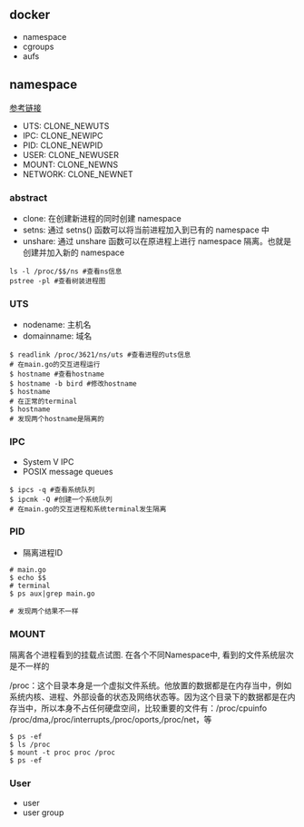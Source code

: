 ## docker
- namespace
- cgroups
- aufs

## namespace
[参考链接](https://www.cnblogs.com/sparkdev/p/9365405.html)
- UTS: CLONE_NEWUTS
- IPC: CLONE_NEWIPC
- PID: CLONE_NEWPID
- USER: CLONE_NEWUSER
- MOUNT: CLONE_NEWNS
- NETWORK: CLONE_NEWNET

### abstract
- clone: 在创建新进程的同时创建 namespace
- setns: 通过 setns() 函数可以将当前进程加入到已有的 namespace 中
- unshare: 通过 unshare 函数可以在原进程上进行 namespace 隔离。也就是创建并加入新的 namespace

```
ls -l /proc/$$/ns #查看ns信息
pstree -pl #查看树装进程图
```

### UTS
- nodename: 主机名
- domainname: 域名

```
$ readlink /proc/3621/ns/uts #查看进程的uts信息
# 在main.go的交互进程运行
$ hostname #查看hostname
$ hostname -b bird #修改hostname
$ hostname
# 在正常的terminal
$ hostname
# 发现两个hostname是隔离的
```

### IPC
- System V IPC
- POSIX message queues

```
$ ipcs -q #查看系统队列
$ ipcmk -Q #创建一个系统队列
# 在main.go的交互进程和系统terminal发生隔离
```

### PID
- 隔离进程ID

```
# main.go
$ echo $$
# terminal
$ ps aux|grep main.go

# 发现两个结果不一样
```

### MOUNT
隔离各个进程看到的挂载点试图. 在各个不同Namespace中, 看到的文件系统层次是不一样的

/proc：这个目录本身是一个虚拟文件系统。他放置的数据都是在内存当中，例如系统内核、进程、外部设备的状态及网络状态等。因为这个目录下的数据都是在内存当中，所以本身不占任何硬盘空间，比较重要的文件有：/proc/cpuinfo /proc/dma,/proc/interrupts,/proc/oports,/proc/net，等

````$xslt
$ ps -ef
$ ls /proc
$ mount -t proc proc /proc
$ ps -ef
````

### User
- user
- user group

